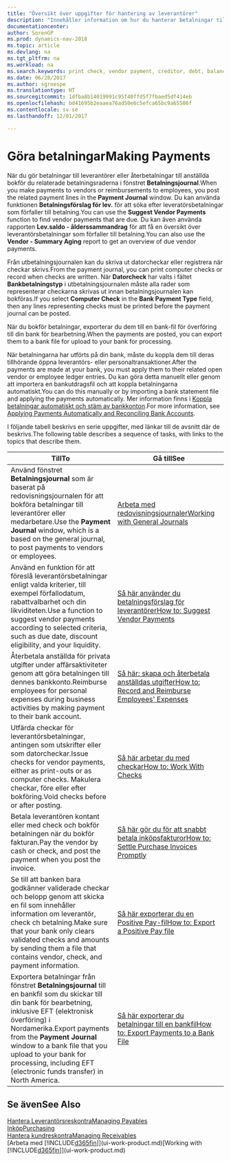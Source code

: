 ```yaml
---
title: "Översikt över uppgifter för hantering av leverantörer"
description: "Innehåller information om hur du hanterar betalningar till leverantörer och fordringsägare, inklusive bokför betalningsraderna och få en översikt över saldot som förfaller."
documentationcenter: 
author: SorenGP
ms.prod: dynamics-nav-2018
ms.topic: article
ms.devlang: na
ms.tgt_pltfrm: na
ms.workload: na
ms.search.keywords: print check, vendor payment, creditor, debt, balance due, AP
ms.date: 06/28/2017
ms.author: sgroespe
ms.translationtype: HT
ms.sourcegitcommit: 1dfba8b14019991c95f40ffd5f7fbaed5df414eb
ms.openlocfilehash: bd41695b2eaaea76ad50e6c5efca65bc9a65506f
ms.contentlocale: sv-se
ms.lasthandoff: 12/01/2017

---
```

# <a name="making-payments"></a><span data-ttu-id="31785-103">Göra betalningar</span><span class="sxs-lookup"><span data-stu-id="31785-103">Making Payments</span></span>
<span data-ttu-id="31785-104">När du gör betalningar till leverantörer eller återbetalningar till anställda bokför du relaterade betalningsraderna i fönstret **Betalningsjournal**.</span><span class="sxs-lookup"><span data-stu-id="31785-104">When you make payments to vendors or reimbursements to employees, you post the related payment lines in the **Payment Journal** window.</span></span> <span data-ttu-id="31785-105">Du kan använda funktionen **Betalningsförslag för lev.** för att söka efter leveratörsbetalningar som förfaller till betalning.</span><span class="sxs-lookup"><span data-stu-id="31785-105">You can use the **Suggest Vendor Payments** function to find vendor payments that are due.</span></span> <span data-ttu-id="31785-106">Du kan även använda rapporten **Lev.saldo - ålderssammandrag** för att få en översikt över leverantörsbetalningar som förfaller till betalning.</span><span class="sxs-lookup"><span data-stu-id="31785-106">You can also use the **Vendor - Summary Aging** report to get an overview of due vendor payments.</span></span>

<span data-ttu-id="31785-107">Från utbetalningsjournalen kan du skriva ut datorcheckar eller registrera när checkar skrivs.</span><span class="sxs-lookup"><span data-stu-id="31785-107">From the payment journal, you can print computer checks or record when checks are written.</span></span> <span data-ttu-id="31785-108">När **Datorcheck** har valts i fältet **Bankbetalningstyp** i utbetalningsjournalen måste alla rader som representerar checkarna skrivas ut innan betalningsjournalen kan bokföras.</span><span class="sxs-lookup"><span data-stu-id="31785-108">If you select **Computer Check** in the **Bank Payment Type** field, then any lines representing checks must be printed before the payment journal can be posted.</span></span>

<span data-ttu-id="31785-109">När du bokför betalningar, exporterar du dem till en bank-fil för överföring till din bank för bearbetning.</span><span class="sxs-lookup"><span data-stu-id="31785-109">When the payments are posted, you can export them to a bank file for upload to your bank for processing.</span></span>

<span data-ttu-id="31785-110">När betalningarna har utförts på din bank, måste du koppla dem till deras tillhörande öppna leverantörs- eller personaltransaktioner.</span><span class="sxs-lookup"><span data-stu-id="31785-110">After the payments are made at your bank, you must apply them to their related open vendor or employee ledger entries.</span></span> <span data-ttu-id="31785-111">Du kan göra detta manuellt eller genom att importera en bankutdragsfil och att koppla betalningarna automatiskt.</span><span class="sxs-lookup"><span data-stu-id="31785-111">You can do this manually or by importing a bank statement file and applying the payments automatically.</span></span> <span data-ttu-id="31785-112">Mer information finns i [Koppla betalningar automatiskt och stäm av bankkonton](receivables-apply-payments-auto-reconcile-bank-accounts.md).</span><span class="sxs-lookup"><span data-stu-id="31785-112">For more information, see [Applying Payments Automatically and Reconciling Bank Accounts](receivables-apply-payments-auto-reconcile-bank-accounts.md).</span></span>

<span data-ttu-id="31785-113">I följande tabell beskrivs en serie uppgifter, med länkar till de avsnitt där de beskrivs.</span><span class="sxs-lookup"><span data-stu-id="31785-113">The following table describes a sequence of tasks, with links to the topics that describe them.</span></span>

| <span data-ttu-id="31785-114">Till</span><span class="sxs-lookup"><span data-stu-id="31785-114">To</span></span> | <span data-ttu-id="31785-115">Gå till</span><span class="sxs-lookup"><span data-stu-id="31785-115">See</span></span> |
| --- | --- |
|<span data-ttu-id="31785-116">Använd fönstret **Betalningsjournal** som är baserat på redovisningsjournalen för att bokföra betalningar till leverantörer eller medarbetare.</span><span class="sxs-lookup"><span data-stu-id="31785-116">Use the **Payment Journal** window, which is a based on the general journal, to post payments to vendors or employees.</span></span>|[<span data-ttu-id="31785-117">Arbeta med redovisningsjournaler</span><span class="sxs-lookup"><span data-stu-id="31785-117">Working with General Journals</span></span>](ui-work-general-journals.md)|
| <span data-ttu-id="31785-118">Använd en funktion för att föreslå leverantörsbetalningar enligt valda kriterier, till exempel förfallodatum, rabattvalbarhet och din likviditeten.</span><span class="sxs-lookup"><span data-stu-id="31785-118">Use a function to suggest vendor payments according to selected criteria, such as due date, discount eligibility, and your liquidity.</span></span> |[<span data-ttu-id="31785-119">Så här använder du betalningsförslag för leverantörer</span><span class="sxs-lookup"><span data-stu-id="31785-119">How to: Suggest Vendor Payments</span></span>](payables-how-suggest-vendor-payments.md) |
|<span data-ttu-id="31785-120">Återbetala anställda för privata utgifter under affärsaktiviteter genom att göra betalningen till dennes bankkonto.</span><span class="sxs-lookup"><span data-stu-id="31785-120">Reimburse employees for personal expenses during business activities by making payment to their bank account.</span></span>|[<span data-ttu-id="31785-121">Så här: skapa och återbetala anställdas utgifter</span><span class="sxs-lookup"><span data-stu-id="31785-121">How to: Record and Reimburse Employees' Expenses</span></span>](finance-how-record-reimburse-employee-expenses.md)|
| <span data-ttu-id="31785-122">Utfärda checkar för leverantörsbetalningar, antingen som utskrifter eller som datorcheckar.</span><span class="sxs-lookup"><span data-stu-id="31785-122">Issue checks for vendor payments, either as print-outs or as computer checks.</span></span> <span data-ttu-id="31785-123">Makulera checkar, före eller efter bokföring.</span><span class="sxs-lookup"><span data-stu-id="31785-123">Void checks before or after posting.</span></span> |[<span data-ttu-id="31785-124">Så här arbetar du med checkar</span><span class="sxs-lookup"><span data-stu-id="31785-124">How to: Work With Checks</span></span>](payables-how-work-checks.md) |
| <span data-ttu-id="31785-125">Betala leverantören kontant eller med check och bokför betalningen när du bokför fakturan.</span><span class="sxs-lookup"><span data-stu-id="31785-125">Pay the vendor by cash or check, and post the payment when you post the invoice.</span></span> |[<span data-ttu-id="31785-126">Så här gör du för att snabbt betala inköpsfakturor</span><span class="sxs-lookup"><span data-stu-id="31785-126">How to: Settle Purchase Invoices Promptly</span></span>](finance-how-to-settle-purchase-invoices-promptly.md) |
| <span data-ttu-id="31785-127">Se till att banken bara godkänner validerade checkar och belopp genom att skicka en fil som innehåller information om leverantör, check ch betalning.</span><span class="sxs-lookup"><span data-stu-id="31785-127">Make sure that your bank only clears validated checks and amounts by sending them a file that contains vendor, check, and payment information.</span></span> |[<span data-ttu-id="31785-128">Så här exporterar du en Positive Pay-fil</span><span class="sxs-lookup"><span data-stu-id="31785-128">How to: Export a Positive Pay file</span></span>](finance-how-positive-pay.md) |
|<span data-ttu-id="31785-129">Exportera betalningar från fönstret **Betalningsjournal** till en bankfil som du skickar till din bank för bearbetning, inklusive EFT (elektronisk överföring) i Nordamerika.</span><span class="sxs-lookup"><span data-stu-id="31785-129">Export payments from the **Payment Journal** window to a bank file that you upload to your bank for processing, including EFT (electronic funds transfer) in North America.</span></span> |[<span data-ttu-id="31785-130">Så här exporterar du betalningar till en bankfil</span><span class="sxs-lookup"><span data-stu-id="31785-130">How to: Export Payments to a Bank File</span></span>](payables-how-export-payments-bank-file.md)|  

## <a name="see-also"></a><span data-ttu-id="31785-131">Se även</span><span class="sxs-lookup"><span data-stu-id="31785-131">See Also</span></span>
[<span data-ttu-id="31785-132">Hantera Leverantörsreskontra</span><span class="sxs-lookup"><span data-stu-id="31785-132">Managing Payables</span></span>](payables-manage-payables.md)  
[<span data-ttu-id="31785-133">Inköp</span><span class="sxs-lookup"><span data-stu-id="31785-133">Purchasing</span></span>](purchasing-manage-purchasing.md)  
[<span data-ttu-id="31785-134">Hantera kundreskontra</span><span class="sxs-lookup"><span data-stu-id="31785-134">Managing Receivables</span></span>](receivables-manage-receivables.md)  
<span data-ttu-id="31785-135">[Arbeta med [!INCLUDE[d365fin](includes/d365fin_md.md)]](ui-work-product.md)</span><span class="sxs-lookup"><span data-stu-id="31785-135">[Working with [!INCLUDE[d365fin](includes/d365fin_md.md)]](ui-work-product.md)</span></span>  

